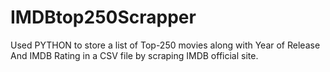 # IMDBtop250Scrapper
Used PYTHON to store a list of Top-250 movies along with Year of Release And IMDB Rating in a CSV file by scraping IMDB official site. 
